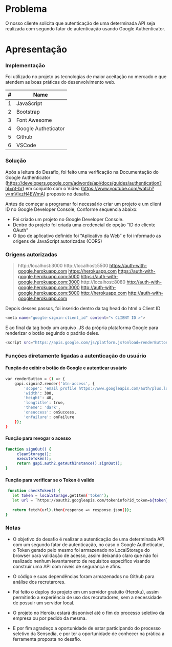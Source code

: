 # Problema
 O nosso cliente solicita que autenticação de uma determinada API seja realizada com segundo fator de autenticação usando Google Authenticator.

# Apresentação
### Implementação
Foi utilizado no projeto as tecnologias de maior aceitação no mercado e que atendem as boas práticas do desenvolvimento web.

| # | Name |
| ------ | ------ |
| 1 | JavaScript |
| 2 | Bootstrap |
| 3 | Font Awesome |
| 4 | Google Autheticator |
| 5 | Github |
| 6 | VSCode |

### Solução

Após a leitura do Desafio, foi feito uma verificação na Documentação do Google Authenticator (https://developers.google.com/adwords/api/docs/guides/authentication?hl=pt-br) em conjunto com o Vídeo (https://www.youtube.com/watch?v=mVIxzH4EWmA) proposto no desafio.

Antes de começar a programar foi necessário criar um projeto e um client ID no Google Developer Console, Conforme sequencia abaixo:

- Foi criado um projeto no Google Developer Console.
- Dentro do projeto foi criada uma credencial de opção “ID do cliente OAuth"
- O tipo de aplicativo definido foi “Aplicativo da Web” e foi informado as origens de JavaScript autorizadas (CORS)

### Origens autorizadas

> http://localhost:3000
> http://localhost:5500
> https://auth-with-google.herokuapp.com
> https://herokuapp.com
> https://auth-with-google.herokuapp.com:5000
> https://auth-with-google.herokuapp.com:3000
> http://localhost:8080
> http://auth-with-google.herokuapp.com:3000
> http://auth-with-google.herokuapp.com:5000
> http://herokuapp.com
> http://auth-with-google.herokuapp.com

Depois desses passos, foi inserido dentro da tag head do html o Client ID

```sh
<meta name="google-signin-client_id" content="< CLIENT ID >">
```

E ao final da tag body um arquivo .JS da própria plataforma Google para renderizar o botão seguindo o padrão deles.

```sh
<script src="https://apis.google.com/js/platform.js?onload=renderButton" async defer></script>
```

### Funções diretamente ligadas a autenticação do usuário

#### Função de exibir o botão do Google e autenticar usuário

```sh
var renderButton = () => {
    gapi.signin2.render('btn-access', {
        'scope': 'email profile https://www.googleapis.com/auth/plus.login',
        'width': 300,
        'height': 40,
        'longtitle': true,
        'theme': 'dark',
        'onsuccess': onSuccess,
        'onfailure': onFailure
    });
}
```

#### Função para revogar o acesso

```sh
function signOut() {
     cleanStorage();
     executeToken();
     return gapi.auth2.getAuthInstance().signOut();
}
```

#### Função para verificar se o Token é valido
```sh
 function checkToken() {
   let token = localStorage.getItem('token');
   let url = `https://oauth2.googleapis.com/tokeninfo?id_token=${token}`;
   
   return fetch(url).then(response => response.json());
}
```

### Notas
- O objetivo do desafio é realizar a autenticação de uma determinada API com um segundo fator de autenticação, no caso o Google Autheticator, o Token gerado pelo mesmo foi armazenado no LocalStorage do browser para validação de acesso, assim deixando claro que não foi realizado nenhum levantamento de requisitos especifico visando construir uma API com niveis de segurança e afins.

- O código e suas dependências foram armazenados no Github para análise dos recrutarores.

- Foi feito o deploy do projeto em um servidor gratuito (Heroku), assim permitindo a experiência de uso dos recrutadores, sem a necessidade de possuir um servidor local.

- O projeto no Heroku estará disponivel até o fim do processo seletivo da empresa ou por pedido da mesma.

- E por fim agradeço a oportunidade de estar participando do processo seletivo da Sensedia, e por ter a oportunidade de conhecer na prática a ferramenta proposta no desafio.
